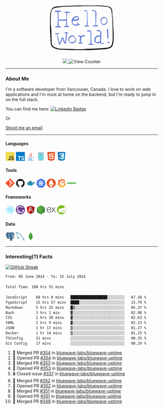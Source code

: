 <div align="center">
    <img src="./img/hello_world.webp" height="200px" width="">
    <div>
        <a href="https://www.linkedin.com/in/ajhollid">
            <img src="https://img.shields.io/badge/LinkedIn-blue"/>
        </a>
        <img src="https://komarev.com/ghpvc/?username=ajhollid&color=yellow" alt="View Counter">
    </div>
</div>

---

### About Me

I'm a software developer from Vancouver, Canada. I love to work on web applications and I'm most at home on the backend, but I'm ready to jump in on the full stack.

You can find me here: [![Linkedin Badge](https://img.shields.io/badge/-ajhollid-blue?style=flat&logo=Linkedin&logoColor=white)](https://www.linkedin.com/in/ajhollid)

Or

[Shoot me an email](mailto:ajhollid@gmail.com)

---

#### Languages

<div>
    <img src="./img/devicons/javascript-original.svg" width=30 height=30 alt="JavaScript">
    <img src="/img/devicons/typescript-original.svg" width=30 height=30 alt="TypeScript">
    <img src="./img/devicons/java-original.svg" width=30 height=30 alt="Java">
    <img src="./img/devicons/go-original.svg" width=30 height=30 alt="Golang">
    <img src="./img/devicons/html5-original.svg" width=30 height=30 alt="HTML 5">
    <img src="./img/devicons/css3-original.svg" width=30 height=30 alt="CSS 3">
</div>

#### Tools

<div>
    <img src="./img/devicons/git-original.svg" width=30 height=30 alt="Git">
    <img src="./img/devicons/github-original.svg" width=30 height=30 alt="Github">
    <img src="./img/devicons/docker-original.svg" width=30 
    height=30 alt="Docker">
    <img src="./img/devicons/kubernetes-original.svg" width=30 height=30 alt="K8">
    <img src="./img/devicons/prometheus-original.svg" width=30 height=30 alt="Prometheus">
    <img src="./img/devicons/grafana-original.svg" width=30 height=30 alt="Grafana">
    <img src="./img/devicons/nginx-original.svg" width=30 height=30 alt="Nginx">
</div>

#### Frameworks

<div>
    <img src="./img/devicons/react-original.svg" width=30 height=30 alt="React">
    <img src="./img/devicons/gatsby-original.svg" width=30 height=30 alt="Gatsby">
    <img src="./img/devicons/angularjs-original.svg" width=30 height=30 alt="AngularJS">
    <img src="./img/devicons/nodejs-original.svg" width=30 height=30 alt="NodeJS">
    <img src="./img/devicons/express-original.svg" width=30 height=30 alt="Express">
    <img src="./img/devicons/spring-original.svg" width=30 height=30 alt="Spring">
</div>

#### Data

<div>
    <img src="./img/devicons/postgresql-original.svg" width=30 height=30 alt="Postgresql">
    <img src="./img/devicons/mysql-original.svg" width=30 height=30 alt="Mysql">
    <img src="./img/devicons/mongodb-original.svg" width=30 height=30 alt="MongoDB">
</div>

---

### Interesting(?) Facts

[![GitHub Streak](http://github-readme-streak-stats.herokuapp.com?user=ajhollid)](https://git.io/streak-stats)

 <!--START_SECTION:waka-->

```txt
From: 05 June 2024 - To: 15 July 2024

Total Time: 100 hrs 51 mins

JavaScript    68 hrs 8 mins   █████████████████░░░░░░░░   67.38 %
TypeScript    15 hrs 57 mins  ████░░░░░░░░░░░░░░░░░░░░░   15.79 %
Markdown      5 hrs 25 mins   █▒░░░░░░░░░░░░░░░░░░░░░░░   05.37 %
Bash          3 hrs 1 min     ▓░░░░░░░░░░░░░░░░░░░░░░░░   02.98 %
CSS           2 hrs 39 mins   ▓░░░░░░░░░░░░░░░░░░░░░░░░   02.63 %
YAML          2 hrs 9 mins    ▓░░░░░░░░░░░░░░░░░░░░░░░░   02.13 %
JSON          1 hr 17 mins    ▒░░░░░░░░░░░░░░░░░░░░░░░░   01.27 %
Docker        1 hr 14 mins    ▒░░░░░░░░░░░░░░░░░░░░░░░░   01.23 %
TSConfig      21 mins         ░░░░░░░░░░░░░░░░░░░░░░░░░   00.35 %
Git Config    17 mins         ░░░░░░░░░░░░░░░░░░░░░░░░░   00.29 %
```

<!--END_SECTION:waka-->


<!--START_SECTION:activity-->
1. 🎉 Merged PR [#354](https://github.com/bluewave-labs/bluewave-uptime/pull/354) in [bluewave-labs/bluewave-uptime](https://github.com/bluewave-labs/bluewave-uptime)
2. 💪 Opened PR [#354](https://github.com/bluewave-labs/bluewave-uptime/pull/354) in [bluewave-labs/bluewave-uptime](https://github.com/bluewave-labs/bluewave-uptime)
3. 🎉 Merged PR [#353](https://github.com/bluewave-labs/bluewave-uptime/pull/353) in [bluewave-labs/bluewave-uptime](https://github.com/bluewave-labs/bluewave-uptime)
4. 💪 Opened PR [#353](https://github.com/bluewave-labs/bluewave-uptime/pull/353) in [bluewave-labs/bluewave-uptime](https://github.com/bluewave-labs/bluewave-uptime)
5. 🔒 Closed issue [#337](https://github.com/bluewave-labs/bluewave-uptime/issues/337) in [bluewave-labs/bluewave-uptime](https://github.com/bluewave-labs/bluewave-uptime)
6. 🎉 Merged PR [#352](https://github.com/bluewave-labs/bluewave-uptime/pull/352) in [bluewave-labs/bluewave-uptime](https://github.com/bluewave-labs/bluewave-uptime)
7. 💪 Opened PR [#352](https://github.com/bluewave-labs/bluewave-uptime/pull/352) in [bluewave-labs/bluewave-uptime](https://github.com/bluewave-labs/bluewave-uptime)
8. 🎉 Merged PR [#351](https://github.com/bluewave-labs/bluewave-uptime/pull/351) in [bluewave-labs/bluewave-uptime](https://github.com/bluewave-labs/bluewave-uptime)
9. 💪 Opened PR [#351](https://github.com/bluewave-labs/bluewave-uptime/pull/351) in [bluewave-labs/bluewave-uptime](https://github.com/bluewave-labs/bluewave-uptime)
10. 🎉 Merged PR [#348](https://github.com/bluewave-labs/bluewave-uptime/pull/348) in [bluewave-labs/bluewave-uptime](https://github.com/bluewave-labs/bluewave-uptime)
<!--END_SECTION:activity-->
